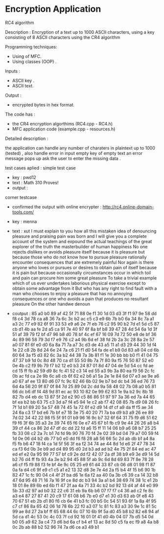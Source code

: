 # Encryption Application
 RC4 algorithm
 
 Description : 
               Encryption of a text up to 1000 ASCII characters, using a key consisting of 8 ASCII characters using the CR4 algorithm 
 
 Programming techniques:
 - Using of MFC.
 - Using classes (OOP) .
 
 Inputs :
 - ASCII key .
 - ASCII text.
 
 
 Output :
 - encrypted bytes in hex format. 

The code has  : 
 - the CR4 encryption algorthims (RC4.cpp - RC4.h) 
 - MFC application code (example.cpp - resources.h)
 
Detailed description :

the application can handle any number of charaters in plaintext up to 1000 (tested) , also handle error in input empty key of empty text an error message pops up ask the user to enter the missing data .

test cases aplied : 
simple test case 
 - key : pwd12
 - text : Math 310 Proves!
 - output : 
 
 corner testcase 
 - confirmed the output with online encrypter :     http://rc4.online-domain-tools.com/
 - key : menna
 - text : 
 xut I must explain to you how all this mistaken idea of denouncing pleasure and praising pain was born and I will give you a complete account of the system and expound the actual teachings of the great explorer of the truth the masterbuilder of human happiness No one rejects dislikes or avoids pleasure itself because it is pleasure but because those who do not know how to pursue pleasure rationally encounter consequences that are extremely painful Nor again is there anyone who loves or pursues or desires to obtain pain of itself because it is pain but because occasionally circumstances occur in which toil and pain can procure him some great pleasure To take a trivial example which of us ever undertakes laborious physical exercise except to obtain some advantage from it But who has any right to find fault with a man who chooses to enjoy a pleasure that has no annoying consequences or one who avoids a pain that produces no resultant pleasure On the other handwe denoun
 
 - coutput : 
 85	a0	b0	89	af	42	5f	71	88	0e	f1	30	1d	03	d3	3f
f1	97	9e	58	dd	f8	c4	3d	78	ca	a8	36	7a	6c	3c	b2
ac	c5	c3	e9	6b	7b	b0	6a	34	8c	7a	a1	a3	2c	77	e9
82	6f	91	33	53	e9	a6	2e	7f	eb	76	c2	95	90	b2	7d
e1	5d	c5	87	cb	d1	4b	aa	fe	2d	a5	ca	91	7e	40	97
6f	8a	bf	b8	39	47	28	4d	54	6a	1d	3f	51	af	39	79
f2	bf	d7	96	b8	d0	78	bf	4c	ef	67	16	09	7d	72	50
e8	de	bf	36	4c	89	96	58	79	3d	f7	e9	76	c2	a4	9b
6d	ef	38	fd	2b	2a	3c	28	8a	2e	57	a0	07	81	6f	e0
d0	6a	8a	71	7a	a7	3c	d3	de	43	a5	11	a1	d3	29	44
30	1d	f4	1e	22	c8	2b	8d	24	6e	24	7a	c6	21	f1	d0
54	fa	de	e1	b9	0d	83	a8	04	cd	6b	60	64	3a	f5	d3
82	6c	3a	b2	44	38	7a	3b	81	f1	1e	30	bb	bb	b0	f1
41	04	75	47	37	b9	1d	0c	8d	48	70	ca	d1	55	50	8b
7a	7f	80	9a	f5	76	50	87	52	e0	0e	4b	c2	f9	9b	79
f7	b2	12	e0	b3	24	87	01	8d	47	04	de	5d	54	cc	fd
ae	cd	15	ff	fb	a2	59	d9	8c	fc	41	52	c3	14	ed	55
a3	9b	3a	80	ea	f9	56	2c	fc	0b	ac	fd	ca	2e	9b	6c
a8	cb	6f	62	e2	b6	a1	5a	2e	1e	84	6d	07	e3	ae	9e
a6	a0	67	af	ee	13	80	d6	07	fc	9c	62	46	6b	02	9e
b7	bd	dc	b4	36	ed	76	73	6d	4a	56	20	9f	87	0f	84
7d	25	89	0d	2c	dd	9a	58	48	02	7b	08	a0	b5	81	66
dc	b6	df	f4	48	9d	81	ec	ac	93	10	82	0e	99	62	83
1e	9a	b2	9c	8b	18	82	7b	d4	eb	dc	13	87	5f	2d	e2
90	c5	86	86	51	97	97	3a	36	ed	7a	44	65	bf	ea	b2
bb	63	75	c3	3d	a7	f4	e5	94	1e	c2	ab	f7	42	08	85
7b	d9	08	26	fc	7f	1d	b1	69	20	5a	57	48	74	45	1a
72	6f	e2	d9	14	df	cf	a9	da	ff	f5	ae	34	24	6a	c3
17	bd	e6	7b	bf	e7	18	3e	75	40	20	71	7a	ba	d9	b3
a9	26	ee	89	7d	02	34	42	22	98	f5	5f	91	01	b9	96
16	9c	b7	32	6f	64	31	75	f9	d6	51	62	f9	f6	3f	6b
35	a3	2e	39	74	65	f6	0e	e7	45	67	b1	fb	c9	9e	44
26	26	a8	b4	39	cf	44	ca	86	2d	47	df	dc	dd	22	fd
a6	15	ff	11	14	06	b9	a6	08	b7	25	25	fb	33	08	c2
2a	7c	b1	7d	fd	9b	90	76	70	f4	2e	02	39	bd	04	79
a7	00	59	f4	1d	0e	06	d4	b2	db	77	b0	e0	dd	f6	f8
28	a8	56	66	5c	2d	ab	db	b1	a4	8a	f5	fb	b6	47	18
f4	ca	1d	5f	56	3f	ea	f2	34	74	ae	44	8d	1d	e6	2f
47	78	34	ca	f3	6d	0b	3e	b9	ad	d4	89	95	d0	2d	b3
ad	ad	b2	4e	75	2f	84	ed	ac	47	ed	ef	e2	0a	95	99
77	57	bf	c9	2e	dd	f2	42	07	2a	df	38	b9	e9	3e	d9
14	5d	b2	76	d4	ff	fb	93	4a	3e	b2	94	45	88	5f	ab
9c	6d	8d	69	83	7f	8e	78	28	a6	cf	f5	f9	88	f3	fe
bf	4e	9c	05	25	e9	61	d4	33	87	cb	06	d8	01	98	f1
87	0a	fa	d4	c6	9f	e9	c1	c5	a1	e2	13	32	d8	3e	7e
4d	2a	f5	b4	4f	15	b6	90	1b	82	47	1c	fc	90	04	c4
4f	2f	ba	d6	1e	6a	f2	aa	40	0a	3b	c6	39	ca	14	32
b8	47	6d	95	48	71	16	7a	16	9f	ce	8d	dc	b3	94	3a
a1	b4	38	69	74	38	1c	e1	2b	18	01	8e	89	6b	ed	6b
f1	47	2f	aa	4a	71	33	4c	b2	bd	92	13	d4	af	44	e0
99	5b	33	d2	97	ad	b0	32	22	c6	31	eb	9a	6b	b6	07
f7	f7	c4	36	ad	c2	fe	8c	a3	e4	87	27	87	41	20	c9
17	61	08	b6	7b	e0	d7	e1	30	d3	63	ab	0f	e8	43	70
67	51	eb	2b	d1	80	f6	cb	6e	41	b3	fc	00	b5	0c	54
51	93	6f	1a	8a	4f	95	c7	cf	86	8a	65	42	06	1d	78
6b	22	f0	a3	07	1c	81	fc	83	a3	30	9e	1c	81	5c	99
ae	8d	27	2a	bf	ff	65	68	44	6c	07	10	6b	9f	5a	d0
45	b8	b2	82	e8	94	af	5d	ca	d1	4c	53	0c	4c	03	7f
cd	92	16	01	0f	41	d0	4b	04	07	7b	d5	54	0d	b0	05
a9	62	3a	c4	73	d6	bd	6a	cf	b4	ef	13	ac	8d	50	c5
fa	ec	f9	a8	4a	b8	0c	2b	ab	88	b2	52	96	74	7a	d6
ce	a3	49	b1
 
 
 
 
